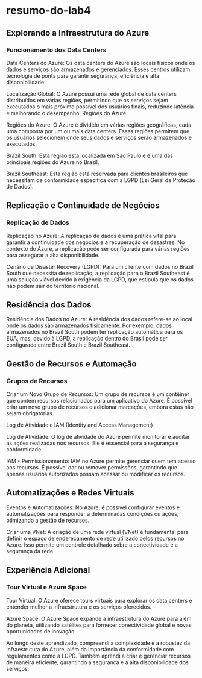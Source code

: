 # resumo-do-lab4

## Explorando a Infraestrutura do Azure

### Funcionamento dos Data Centers

Data Centers do Azure: Os data centers do Azure são locais físicos onde os dados e serviços são armazenados e gerenciados. Esses centros utilizam tecnologia de ponta para garantir segurança, eficiência e alta disponibilidade.

Localização Global: O Azure possui uma rede global de data centers distribuídos em várias regiões, permitindo que os serviços sejam executados o mais próximo possível dos usuários finais, reduzindo latência e melhorando o desempenho.
Regiões do Azure

Regiões do Azure: O Azure é dividido em várias regiões geográficas, cada uma composta por um ou mais data centers. Essas regiões permitem que os usuários selecionem onde seus dados e serviços serão armazenados e executados.

Brazil South: Esta região está localizada em São Paulo e é uma das principais regiões do Azure no Brasil.

Brazil Southeast: Esta região está reservada para clientes brasileiros que necessitam de conformidade específica com a LGPD (Lei Geral de Proteção de Dados).

## Replicação e Continuidade de Negócios
### Replicação de Dados

Replicação no Azure: A replicação de dados é uma prática vital para garantir a continuidade dos negócios e a recuperação de desastres. No contexto do Azure, a replicação pode ser configurada para várias regiões para assegurar a alta disponibilidade.

Cenário de Disaster Recovery (LGPD): Para um cliente com dados no Brazil South que necessita de replicação, a replicação para o Brazil Southeast é uma solução viável devido à exigência da LGPD, que estipula que os dados não podem sair do território nacional.

## Residência dos Dados

Residência dos Dados no Azure: A residência dos dados refere-se ao local onde os dados são armazenados fisicamente. Por exemplo, dados armazenados no Brazil South podem ter replicação automática para os EUA, mas, devido à LGPD, a replicação dentro do Brasil pode ser configurada entre Brazil South e Brazil Southeast.

## Gestão de Recursos e Automação
### Grupos de Recursos

Criar um Novo Grupo de Recursos: Um grupo de recursos é um contêiner que contém recursos relacionados para um aplicativo do Azure. É possível criar um novo grupo de recursos e adicionar marcações, embora estas não sejam obrigatórias.

Log de Atividade e IAM (Identity and Access Management)

Log de Atividade: O log de atividade do Azure permite monitorar e auditar as ações realizadas nos recursos. Ele é essencial para a segurança e conformidade.

IAM - Permissionamento: IAM no Azure permite gerenciar quem tem acesso aos recursos. É possível dar ou remover permissões, garantindo que apenas usuários autorizados possam acessar ou modificar os recursos.

## Automatizações e Redes Virtuais

Eventos e Automatizações: No Azure, é possível configurar eventos e automatizações para responder a determinadas condições ou ações, otimizando a gestão de recursos.

Criar uma VNet: A criação de uma rede virtual (VNet) é fundamental para definir o espaço de endereçamento de rede utilizado pelos recursos no Azure. Isso permite um controle detalhado sobre a conectividade e a segurança da rede.

## Experiência Adicional
### Tour Virtual e Azure Space

Tour Virtual: O Azure oferece tours virtuais para explorar os data centers e entender melhor a infraestrutura e os serviços oferecidos.

Azure Space: O Azure Space expande a infraestrutura do Azure para além do planeta, utilizando satélites para fornecer conectividade global e novas oportunidades de inovação.

Ao longo deste aprendizado, compreendi a complexidade e a robustez da infraestrutura do Azure, além da importância da conformidade com regulamentos como a LGPD. Também aprendi a criar e gerenciar recursos de maneira eficiente, garantindo a segurança e a alta disponibilidade dos serviços.





